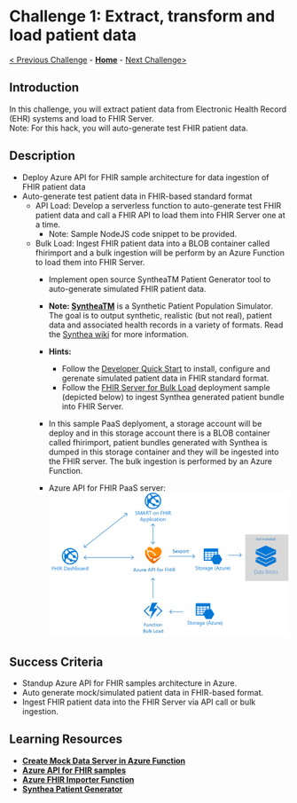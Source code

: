 # Challenge 1: Extract, transform and load patient data

[< Previous Challenge](./Challenge00.md) - **[Home](../readme.md)** - [Next Challenge>](./Challenge02.md)

## Introduction

In this challenge, you will extract patient data from Electronic Health Record (EHR) systems and load to FHIR Server.  
Note: For this hack, you will auto-generate test FHIR patient data.

## Description

   - Deploy Azure API for FHIR sample architecture for data ingestion of FHIR patient data
   - Auto-generate test patient data in FHIR-based standard format
      - API Load: Develop a serverless function to auto-generate test FHIR patient data and call a FHIR API to load them into FHIR Server one at a time. 
         - Note: Sample NodeJS code snippet to be provided.
      - Bulk Load: Ingest FHIR patient data into a BLOB container called fhirimport and a bulk ingestion will be perform by an Azure Function to load them into FHIR Server.
         - Implement open source SyntheaTM Patient Generator tool to auto-generate simulated FHIR patient data.
         -  **Note: [SyntheaTM](https://github.com/synthetichealth/synthea#syntheatm-patient-generator)** is a Synthetic Patient Population Simulator. The goal is to output synthetic, realistic (but not real), patient data and associated health records in a variety of formats.  Read the [Synthea wiki](https://github.com/synthetichealth/synthea/wiki) for more information.
         - **Hints:**
            - Follow the [Developer Quick Start](https://github.com/synthetichealth/synthea#developer-quick-start) to install, configure and gerenate simulated patient data in FHIR standard format.
            - Follow the [FHIR Server for Bulk Load](https://github.com/microsoft/fhir-server-samples) deployment sample (depicted below) to ingest Synthea generated patient bundle into FHIR Server.      
         - In this sample PaaS deplyoment, a storage account will be deploy and in this storage account there is a BLOB container called fhirimport, patient bundles generated with Synthea is dumped in this storage container and they will be ingested into the FHIR server. The bulk ingestion is performed by an Azure Function.

         - Azure API for FHIR PaaS server:
         ![Azure API for FHIR PaaS server:](../images/fhir-server-samples-paas.png)

  
## Success Criteria

   - Standup Azure API for FHIR samples architecture in Azure.
   - Auto generate mock/simulated patient data in FHIR-based format.
   - Ingest FHIR patient data into the FHIR Server via API call or bulk ingestion.

## Learning Resources

- **[Create Mock Data Server in Azure Function](https://medium.com/@hharan618/create-your-own-mock-data-server-in-azure-functions-7a93972fbfd1)**
- **[Azure API for FHIR samples](https://github.com/microsoft/fhir-server-samples)**
- **[Azure FHIR Importer Function](https://github.com/microsoft/fhir-server-samples/tree/master/src/FhirImporter)**
- **[Synthea Patient Generator](https://github.com/synthetichealth/synthea#syntheatm-patient-generator)**
